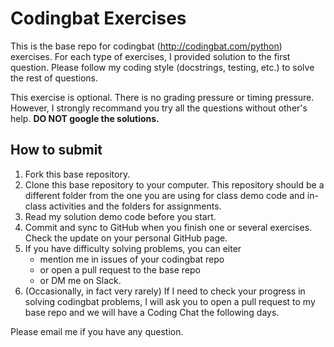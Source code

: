 # Codingbat Exercises

This is the base repo for codingbat (<http://codingbat.com/python>) exercises. For each type of exercises, I provided solution to the first question. Please follow my coding style (docstrings, testing, etc.) to solve the rest of questions.

This exercise is optional. There is no grading pressure or timing pressure. However, I strongly recommand you try all the questions without other's help. **DO NOT google the solutions.**  

## How to submit

1. Fork this base repository.
2. Clone this base repository to your computer. This repository should be a different folder from the one you are using for class demo code and in-class activities and the folders for assignments.
3. Read my solution demo code before you start.
4. Commit and sync to GitHub when you finish one or several exercises. Check the update on your personal GitHub page.
5. If you have difficulty solving problems, you can eiter
    - mention me in issues of your codingbat repo
    - or open a pull request to the base repo
    - or DM me on Slack.
6. (Occasionally, in fact very rarely) If I need to check your progress in solving codingbat problems, I will ask you to open a pull request to my base repo and we will have a Coding Chat the following days. 

Please email me if you have any question.
